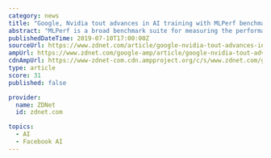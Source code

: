 ```yaml
---
category: news
title: "Google, Nvidia tout advances in AI training with MLPerf benchmark results"
abstract: "MLPerf is a broad benchmark suite for measuring the performance of machine learning (ML) software frameworks (such as TensorFlow, PyTorch, and MXNet), ML hardware platforms (including Google TPUs, Intel CPUs, and Nvidia GPUs) and ML cloud platforms."
publishedDateTime: 2019-07-10T17:00:00Z
sourceUrl: https://www.zdnet.com/article/google-nvidia-tout-advances-in-ai-training-with-mlperf-benchmark-results/
ampUrl: https://www.zdnet.com/google-amp/article/google-nvidia-tout-advances-in-ai-training-with-mlperf-benchmark-results/
cdnAmpUrl: https://www-zdnet-com.cdn.ampproject.org/c/s/www.zdnet.com/google-amp/article/google-nvidia-tout-advances-in-ai-training-with-mlperf-benchmark-results/
type: article
score: 31
published: false

provider:
  name: ZDNet
  id: zdnet.com

topics:
  - AI
  - Facebook AI
---
```

